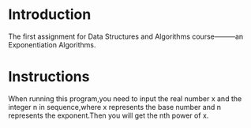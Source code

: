 # Introduction

The first assignment for Data Structures and Algorithms course———an Exponentiation Algorithms.

# Instructions
When running this program,you need to input the real number x and the integer n in sequence,where x represents the base number and n represents the exponent.Then you will get the nth power of x.
